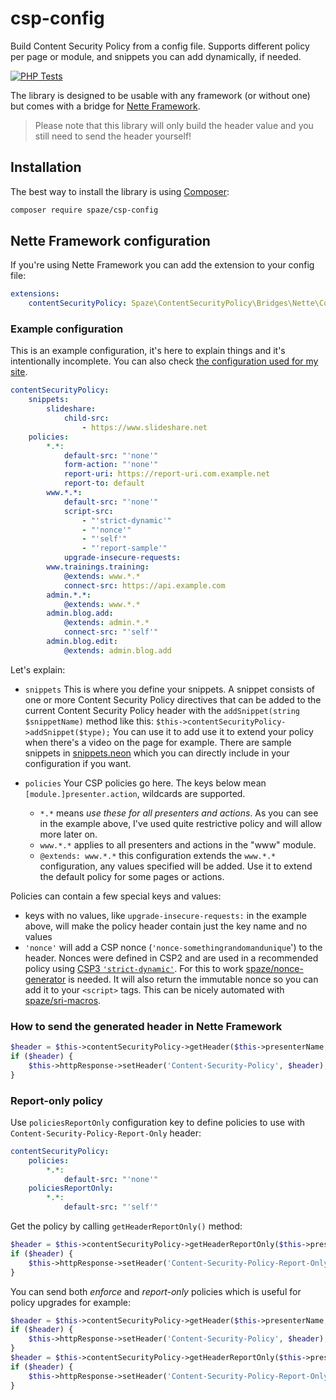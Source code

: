 # csp-config
Build Content Security Policy from a config file. Supports different policy per page or module, and snippets you can add dynamically, if needed.

[![PHP Tests](https://github.com/spaze/csp-config/workflows/PHP%20Tests/badge.svg)](https://github.com/spaze/csp-config/actions?query=workflow%3A%22PHP+Tests%22)

The library is designed to be usable with any framework (or without one) but comes with a bridge for [Nette Framework](https://nette.org/).

> Please note that this library will only build the header value and you still need to send the header yourself!

## Installation

The best way to install the library is using [Composer](https://getcomposer.org/):

```sh
composer require spaze/csp-config
```

## Nette Framework configuration
If you're using Nette Framework you can add the extension to your config file:

```yaml
extensions:
    contentSecurityPolicy: Spaze\ContentSecurityPolicy\Bridges\Nette\ConfigExtension
```

### Example configuration

This is an example configuration, it's here to explain things and it's intentionally incomplete. You can also check [the configuration used for my site](https://github.com/spaze/michalspacek.cz/blob/master/site/app/config/contentsecuritypolicy.neon).

```yaml
contentSecurityPolicy:
    snippets:
        slideshare:
            child-src:
                - https://www.slideshare.net
    policies:
        *.*:
            default-src: "'none'"
            form-action: "'none'"
            report-uri: https://report-uri.com.example.net
            report-to: default
        www.*.*:
            default-src: "'none'"
            script-src:
                - "'strict-dynamic'"
                - "'nonce'"
                - "'self'"
                - "'report-sample'"
            upgrade-insecure-requests:
        www.trainings.training:
            @extends: www.*.*
            connect-src: https://api.example.com
        admin.*.*:
            @extends: www.*.*
        admin.blog.add:
            @extends: admin.*.*
            connect-src: "'self'"
        admin.blog.edit:
            @extends: admin.blog.add
```

Let's explain:
- `snippets`
This is where you define your snippets. A snippet consists of one or more Content Security Policy directives that can be added to the current Content Security Policy header with the `addSnippet(string $snippetName)` method like this: `$this->contentSecurityPolicy->addSnippet($type);` You can use it to add use it to extend your policy when there's a video on the page for example. There are sample snippets in [snippets.neon](https://github.com/spaze/csp-config/blob/master/snippets.neon) which you can directly include in your configuration if you want.

- `policies`
Your CSP policies go here. The keys below mean `[module.]presenter.action`, wildcards are supported.
  - `*.*` means *use these for all presenters and actions*. As you can see in the example above, I've used quite restrictive policy and will allow more later on.
  - `www.*.*` applies to all presenters and actions in the "www" module.
  - `@extends: www.*.*` this configuration extends the `www.*.*` configuration, any values specified will be added. Use it to extend the default policy for some pages or actions.

Policies can contain a few special keys and values:
- keys with no values, like `upgrade-insecure-requests:` in the example above, will make the policy header contain just the key name and no values
- `'nonce'` will add a CSP nonce (`'nonce-somethingrandomandunique`') to the header. Nonces were defined in CSP2 and are used in a recommended policy using [CSP3 `'strict-dynamic'`](https://exploited.cz/xss/csp/strict.php). For this to work [spaze/nonce-generator](https://github.com/spaze/nonce-generator) is needed. It will also return the immutable nonce so you can add it to your `<script>` tags. This can be nicely automated with [spaze/sri-macros](https://github.com/spaze/sri-macros).

### How to send the generated header in Nette Framework
```php
$header = $this->contentSecurityPolicy->getHeader($this->presenterName, $this->actionName);
if ($header) {
    $this->httpResponse->setHeader('Content-Security-Policy', $header);
}
```

### Report-only policy
Use `policiesReportOnly` configuration key to define policies to use with `Content-Security-Policy-Report-Only` header:

```yaml
contentSecurityPolicy:
    policies:
        *.*:
            default-src: "'none'"
    policiesReportOnly:
        *.*:
            default-src: "'self'"
```

Get the policy by calling `getHeaderReportOnly()` method:

```php
$header = $this->contentSecurityPolicy->getHeaderReportOnly($this->presenterName, $this->actionName);
if ($header) {
    $this->httpResponse->setHeader('Content-Security-Policy-Report-Only', $header);
}
```

You can send both *enforce* and *report-only* policies which is useful for policy upgrades for example:

```php
$header = $this->contentSecurityPolicy->getHeader($this->presenterName, $this->actionName);
if ($header) {
    $this->httpResponse->setHeader('Content-Security-Policy', $header);
}
$header = $this->contentSecurityPolicy->getHeaderReportOnly($this->presenterName, $this->actionName);
if ($header) {
    $this->httpResponse->setHeader('Content-Security-Policy-Report-Only', $header);
}
```
